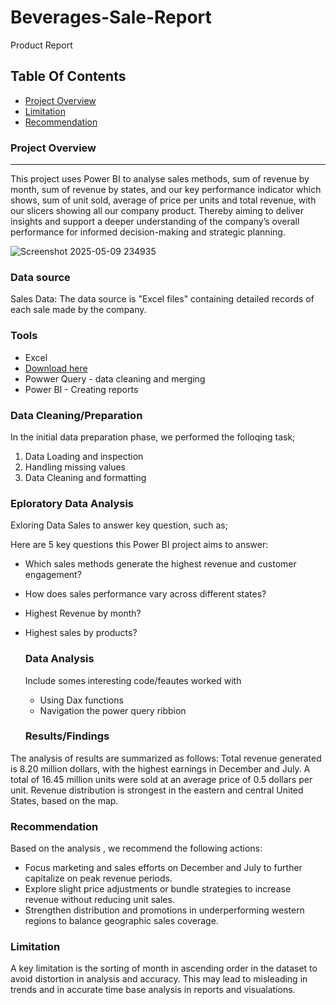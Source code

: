 # Beverages-Sale-Report
Product Report

## Table Of Contents

- [Project Overview](#project-overview)
- [Limitation](#limitation)
- [Recommendation](#recommendation)
  

### Project Overview

---

This project uses Power BI to analyse sales methods, sum of revenue by month, sum of revenue by states, and our key performance indicator which shows, sum of unit sold, average of price per units and total revenue, with our slicers showing all our company product. Thereby aiming to deliver insights and support a deeper understanding of the company’s overall performance for informed decision-making and strategic planning.

![Screenshot 2025-05-09 234935](https://github.com/user-attachments/assets/8039d85d-6105-43d0-87eb-af9f68c4ede9)



### Data source

Sales Data: The data source is "Excel files" containing detailed records of each sale made by the company.

### Tools

- Excel
- [Download here](https://view.flodesk.com/pages/64035c39e53da0b99ec98a3b)
- Powwer Query - data cleaning and merging
- Power BI - Creating reports


### Data Cleaning/Preparation


In the initial data preparation phase, we performed the folloqing task;
1. Data Loading and inspection
2. Handling missing values
3. Data Cleaning and formatting

### Eploratory  Data Analysis

Exloring Data Sales to answer key question, such as;

Here are 5 key questions this Power BI project aims to answer:

- Which sales methods generate the highest revenue and customer engagement?  
- How does sales performance vary across different states?  
- Highest Revenue by month?  
- Highest sales by products?

  ### Data Analysis

  Include somes interesting code/feautes worked with
   - Using Dax functions
  - Navigation the power query ribbion


  ### Results/Findings
  
The analysis of results are summarized as follows:
Total revenue generated is 8.20 million dollars, with the highest earnings in December and July.
A total of 16.45 million units were sold at an average price of 0.5 dollars per unit.
Revenue distribution is strongest in the eastern and central United States, based on the map.

 ### Recommendation

Based on the analysis , we recommend the following actions:
- Focus marketing and sales efforts on December and July to further capitalize on peak revenue periods.
- Explore slight price adjustments or bundle strategies to increase revenue without reducing unit sales.
- Strengthen distribution and promotions in underperforming western regions to balance geographic sales coverage.

### Limitation

A key limitation is the sorting of month in ascending order in the dataset to avoid distortion in analysis and accuracy. This may lead to misleading in trends and in accurate time base analysis in reports and visualations.
